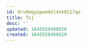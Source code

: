 ```yaml
---
id: 8rv0mqyapwm9ol4xk9217qe
title: Tsj
desc: ''
updated: 1645928498028
created: 1645928498029
---
```


